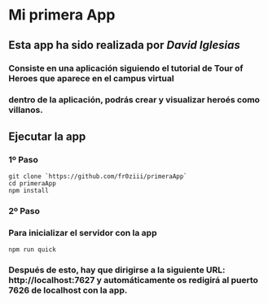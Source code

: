 # Mi primera App

## Esta app ha sido realizada por ***David Iglesias*** 


### Consiste en una aplicación siguiendo el tutorial de Tour of Heroes que aparece en el campus virtual
### dentro de la aplicación, podrás crear y visualizar heroés como villanos.

## Ejecutar la app

### 1º Paso

```
git clone `https://github.com/fr0ziii/primeraApp`
cd primeraApp
npm install

```

### 2º Paso
### Para inicializar el servidor con la app

```
npm run quick
```

### Después de esto, hay que dirigirse a la siguiente URL: http://localhost:7627 y automáticamente os redigirá al puerto 7626 de localhost con la app.